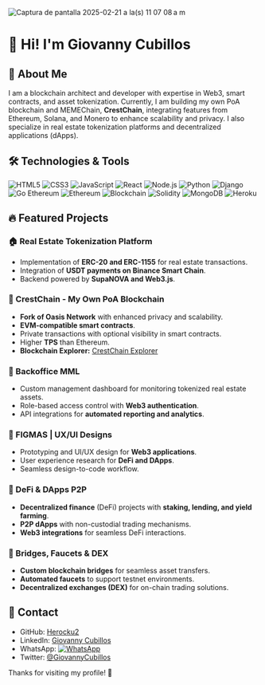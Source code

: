 ![Captura de pantalla 2025-02-21 a la(s) 11 07 08 a m](https://github.com/user-attachments/assets/a2ccf8c6-6012-4d33-8d39-66f442087453)


# 👋 Hi! I'm Giovanny Cubillos

## 🚀 About Me
I am a blockchain architect and developer with expertise in Web3, smart contracts, and asset tokenization. Currently, I am building my own PoA blockchain and MEMEChain, **CrestChain**, integrating features from Ethereum, Solana, and Monero to enhance scalability and privacy. I also specialize in real estate tokenization platforms and decentralized applications (dApps).

## 🛠️ Technologies & Tools

![HTML5](https://img.shields.io/badge/HTML5-%23E34F26.svg?style=for-the-badge&logo=html5&logoColor=white)
![CSS3](https://img.shields.io/badge/CSS3-%231572B6.svg?style=for-the-badge&logo=css3&logoColor=white)
![JavaScript](https://img.shields.io/badge/JavaScript-%23F7DF1E.svg?style=for-the-badge&logo=javascript&logoColor=black)
![React](https://img.shields.io/badge/React-%2361DAFB.svg?style=for-the-badge&logo=react&logoColor=black)
![Node.js](https://img.shields.io/badge/Node.js-%23339933.svg?style=for-the-badge&logo=node.js&logoColor=white)
![Python](https://img.shields.io/badge/Python-%233776AB.svg?style=for-the-badge&logo=python&logoColor=white)
![Django](https://img.shields.io/badge/Django-%23092E20.svg?style=for-the-badge&logo=django&logoColor=white)
![Go Ethereum](https://img.shields.io/badge/GoEthereum-%23007D9C.svg?style=for-the-badge&logo=go&logoColor=white)
![Ethereum](https://img.shields.io/badge/EVM-Ethereum-%236C74CC.svg?style=for-the-badge&logo=ethereum&logoColor=white)
![Blockchain](https://img.shields.io/badge/Blockchain-121D33?style=for-the-badge&logo=bitcoin&logoColor=F7931A)
![Solidity](https://img.shields.io/badge/Solidity-%23363636.svg?style=for-the-badge&logo=solidity&logoColor=white)
![MongoDB](https://img.shields.io/badge/MongoDB-%2347A248.svg?style=for-the-badge&logo=mongodb&logoColor=white)
![Heroku](https://img.shields.io/badge/Heroku-%23430098.svg?style=for-the-badge&logo=heroku&logoColor=white)

## 🔥 Featured Projects
### 🏠 Real Estate Tokenization Platform
- Implementation of **ERC-20 and ERC-1155** for real estate transactions.
- Integration of **USDT payments on Binance Smart Chain**.
- Backend powered by **SupaNOVA and Web3.js**.

### 🔗 CrestChain - My Own PoA Blockchain
- **Fork of Oasis Network** with enhanced privacy and scalability.
- **EVM-compatible smart contracts**.
- Private transactions with optional visibility in smart contracts.
- Higher **TPS** than Ethereum.
- **Blockchain Explorer:** [CrestChain Explorer](https://scan.crestchain.pro/)

### 🏢 Backoffice MML
- Custom management dashboard for monitoring tokenized real estate assets.
- Role-based access control with **Web3 authentication**.
- API integrations for **automated reporting and analytics**.

### 🎨 FIGMAS | UX/UI Designs
- Prototyping and UI/UX design for **Web3 applications**.
- User experience research for **DeFi and DApps**.
- Seamless design-to-code workflow.

### 🔄 DeFi & DApps P2P
- **Decentralized finance** (DeFi) projects with **staking, lending, and yield farming**.
- **P2P dApps** with non-custodial trading mechanisms.
- **Web3 integrations** for seamless DeFi interactions.

### 🌉 Bridges, Faucets & DEX
- **Custom blockchain bridges** for seamless asset transfers.
- **Automated faucets** to support testnet environments.
- **Decentralized exchanges (DEX)** for on-chain trading solutions.

## 💋 Contact
- GitHub: [Herocku2](https://github.com/Herocku2/)
- LinkedIn: [Giovanny Cubillos](https://linkedin.com/in/giovannycubillos)
- WhatsApp: [![WhatsApp](https://img.shields.io/badge/WhatsApp-%25D366.svg?style=for-the-badge&logo=whatsapp&logoColor=white)](https://w.app/herockudev)
- Twitter: [@GiovannyCubillos](https://twitter.com/GiovannyCubillos)

Thanks for visiting my profile! 🚀
